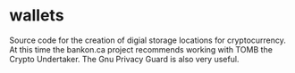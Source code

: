 # wallets
Source code for the creation of digial storage locations for cryptocurrency. At this time the bankon.ca project recommends working with TOMB the Crypto Undertaker. The Gnu Privacy Guard is also very useful.
